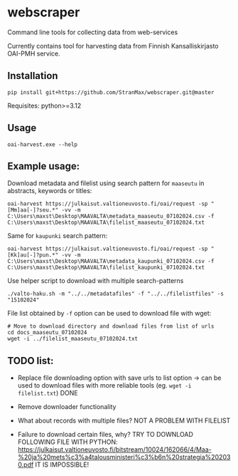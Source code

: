 # webscraper

Command line tools for collecting data from web-services

Currently contains tool for harvesting data from Finnish Kansalliskirjasto OAI-PMH service.

## Installation

```
pip install git+https://github.com/StranMax/webscraper.git@master
```

Requisites: python>=3.12

## Usage

```
oai-harvest.exe --help
```

## Example usage:

Download metadata and filelist using search pattern for `maaseutu` in abstracts, keywords or titles:  

```
oai-harvest https://julkaisut.valtioneuvosto.fi/oai/request -sp "[Mm]aa[-]?seu.*" -vv -m C:\Users\maxst\Desktop\MAAVALTA\metadata_maaseutu_07102024.csv -f C:\Users\maxst\Desktop\MAAVALTA\filelist_maaseutu_07102024.txt
```

Same for `kaupunki` search pattern:  

```
oai-harvest https://julkaisut.valtioneuvosto.fi/oai/request -sp "[Kk]au[-]?pun.*" -vv -m C:\Users\maxst\Desktop\MAAVALTA\metadata_kaupunki_07102024.csv -f C:\Users\maxst\Desktop\MAAVALTA\filelist_kaupunki_07102024.txt
```

Use helper script to download with multiple search-patterns  
```
./valto-haku.sh -m "../../metadatafiles" -f "../../filelistfiles" -s "15102024"
```

File list obtained by `-f` option can be used to download file with wget:  

```
# Move to download directory and download files from list of urls  
cd docs_maaseutu_07102024
wget -i ../filelist_maaseutu_07102024.txt
```

## TODO list:

- Replace file downloading option with save urls to list option -> can be used to download files with more reliable tools (eg. `wget -i filelist.txt`) DONE

- Remove downloader functionality   

- What about records with multiple files? NOT A PROBLEM WITH FILELIST

- Failure to download certain files, why? TRY TO DOWNLOAD FOLLOWING FILE WITH PYTHON: https://julkaisut.valtioneuvosto.fi/bitstream/10024/162066/4/Maa-%20ja%20mets%c3%a4talousministeri%c3%b6n%20strategia%202030.pdf IT IS IMPOSSIBLE!
